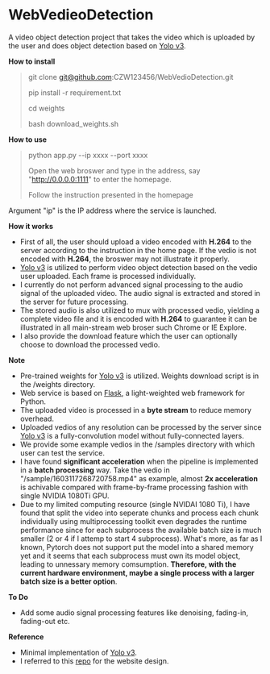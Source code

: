 # WebVedieoDetection

A video object detection project that takes the video which is uploaded by the user and does object
detection based on [Yolo v3](https://github.com/eriklindernoren/PyTorch-YOLOv3).

**How to install**
> git clone git@github.com:CZW123456/WebVedioDetection.git
>
> pip install -r requirement.txt
> 
> cd weights
>
> bash download_weights.sh

**How to use** 
> python app.py --ip xxxx --port xxxx
>
> Open the web broswer and type in the address, say "http://0.0.0.0:1111" to enter the homepage.
>
> Follow the instruction presented in the homepage

Argument "ip" is the IP address where the service is launched.

**How it works**
+ First of all, the user should upload a video encoded with **H.264** to the server according to the instruction in the home page. If the vedio is not encoded with **H.264**, the broswer may not illustrate it properly.
+ [Yolo v3](https://github.com/eriklindernoren/PyTorch-YOLOv3) is utilized to perform video object detection based on the vedio user uploaded. Each frame is processed individually.
+ I currently do not perform advanced signal processing to the audio signal of the uploaded video. The audio signal is extracted and stored in the server for future processing. 
+ The stored audio is also utilized to mux with processed vedio, yielding a complete video file and it is encoded with **H.264** to guarantee it can be illustrated in all main-stream web broser such Chrome or IE Explore.
+ I also provide the download feature which the user can optionally choose to download the processed vedio.

**Note**
+ Pre-trained weights for [Yolo v3](https://github.com/eriklindernoren/PyTorch-YOLOv3) is utilized. Weights download script is in the /weights directory. 
+ Web service is based on [Flask](https://github.com/technext/Flusk), a light-weighted web framework for Python.
+ The uploaded video is processed in a **byte stream** to reduce memory overhead. 
+ Uploaded vedios of any resolution can be processed by the server since [Yolo v3](https://github.com/eriklindernoren/PyTorch-YOLOv3) is a fully-convolution model without fully-connected layers.
+ We provide some example vedios in the /samples directory with which user can test the service.
+ I have found **significant acceleration** when the pipeline is implemented in a **batch processing** way. Take the vedio in "/sample/1603117268720758.mp4" as example, almost **2x acceleration** is achivable compared with frame-by-frame processing fashion with single NVIDIA 1080Ti GPU.
+ Due to my limited computing resource (single NVIDAI 1080 Ti), I have found that split the video into seperate chunks and process each chunk individually using multiprocessing toolkit even degrades the runtime performance since for each subprocess the available batch size is much smaller (2 or 4 if I attemp to start 4 subprocess). What's more, as far as I known, Pytorch does not support put the model into a shared memory yet and it seems that each subprocess must own its model object, leading to unnessary memory comsumption. **Therefore, with the current hardware environment, maybe a single process with a larger batch size is a better option**.

**To Do**
+ Add some audio signal processing features like denoising, fading-in, fading-out etc.

**Reference**
+ Minimal implementation of [Yolo v3](https://github.com/eriklindernoren/PyTorch-YOLOv3).
+ I referred to this [repo](https://github.com/boblef/auto_transcript) for the website design.